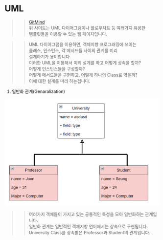 # UML

>> [GitMind](https://gitmind.com/app/my)  
>> 위 사이트는 UML 다이어그램이나 플로우차트 등 여러가지 유용한    
>> 템플릿들을 이용할 수 있는 웹 페이지입니다.    

>> UML 다이어그램을 이용하면, 객체지향 프로그래밍에 쓰이는    
>> 클래스, 인스턴스, 각 메서드들 사이의 관계를 미리    
>> 설계하기가 용이합니다.    
>> 이러한 UML을 이용해서 미리 설계를 하고 어떻게 상속을 할까?     
>> 어떻게 인스턴스들을 구성할까?    
>> 어떻게 메서드들을 구현하고, 어떻게 하나의 Class로 엮을까?    
>> 이에 대한 설계를 미리 하는겁니다.    

1. 일반화 관계(Genaralization)

![](https://github.com/Nighthom/Files/blob/main/Study/C%2B%2B/Class/%EC%83%81%EC%86%8D/UML/%EC%82%AC%EC%A7%84%ED%8C%8C%EC%9D%BC/UML_%EC%83%81%EC%86%8D.png)  

>> 여러가지 객체들이 가지고 있는 공통적인 특성을 모아 일반화하는 관계입니다.  
>> 일반화 관계는 일반적인 객체지향 언어에서는 상속으로 구현됩니다.  
>> University Class를 상속받은 Professor과 Student의 관계입니다.  



 
  
